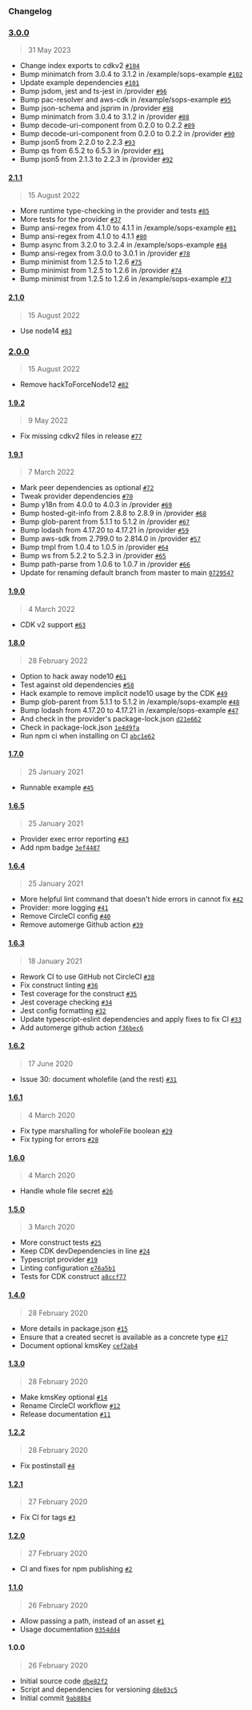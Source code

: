 ### Changelog

### [3.0.0](https://github.com/isotoma/sops-secretsmanager-cdk/compare/2.1.1...3.0.0)

> 31 May 2023

- Change index exports to cdkv2 [`#104`](https://github.com/isotoma/sops-secretsmanager-cdk/pull/104)
- Bump minimatch from 3.0.4 to 3.1.2 in /example/sops-example [`#102`](https://github.com/isotoma/sops-secretsmanager-cdk/pull/102)
- Update example dependencies [`#101`](https://github.com/isotoma/sops-secretsmanager-cdk/pull/101)
- Bump jsdom, jest and ts-jest in /provider [`#96`](https://github.com/isotoma/sops-secretsmanager-cdk/pull/96)
- Bump pac-resolver and aws-cdk in /example/sops-example [`#95`](https://github.com/isotoma/sops-secretsmanager-cdk/pull/95)
- Bump json-schema and jsprim in /provider [`#98`](https://github.com/isotoma/sops-secretsmanager-cdk/pull/98)
- Bump minimatch from 3.0.4 to 3.1.2 in /provider [`#88`](https://github.com/isotoma/sops-secretsmanager-cdk/pull/88)
- Bump decode-uri-component from 0.2.0 to 0.2.2 [`#89`](https://github.com/isotoma/sops-secretsmanager-cdk/pull/89)
- Bump decode-uri-component from 0.2.0 to 0.2.2 in /provider [`#90`](https://github.com/isotoma/sops-secretsmanager-cdk/pull/90)
- Bump json5 from 2.2.0 to 2.2.3 [`#93`](https://github.com/isotoma/sops-secretsmanager-cdk/pull/93)
- Bump qs from 6.5.2 to 6.5.3 in /provider [`#91`](https://github.com/isotoma/sops-secretsmanager-cdk/pull/91)
- Bump json5 from 2.1.3 to 2.2.3 in /provider [`#92`](https://github.com/isotoma/sops-secretsmanager-cdk/pull/92)

#### [2.1.1](https://github.com/isotoma/sops-secretsmanager-cdk/compare/2.1.0...2.1.1)

> 15 August 2022

- More runtime type-checking in the provider and tests [`#85`](https://github.com/isotoma/sops-secretsmanager-cdk/pull/85)
- More tests for the provider [`#37`](https://github.com/isotoma/sops-secretsmanager-cdk/pull/37)
- Bump ansi-regex from 4.1.0 to 4.1.1 in /example/sops-example [`#81`](https://github.com/isotoma/sops-secretsmanager-cdk/pull/81)
- Bump ansi-regex from 4.1.0 to 4.1.1 [`#80`](https://github.com/isotoma/sops-secretsmanager-cdk/pull/80)
- Bump async from 3.2.0 to 3.2.4 in /example/sops-example [`#84`](https://github.com/isotoma/sops-secretsmanager-cdk/pull/84)
- Bump ansi-regex from 3.0.0 to 3.0.1 in /provider [`#78`](https://github.com/isotoma/sops-secretsmanager-cdk/pull/78)
- Bump minimist from 1.2.5 to 1.2.6 [`#75`](https://github.com/isotoma/sops-secretsmanager-cdk/pull/75)
- Bump minimist from 1.2.5 to 1.2.6 in /provider [`#74`](https://github.com/isotoma/sops-secretsmanager-cdk/pull/74)
- Bump minimist from 1.2.5 to 1.2.6 in /example/sops-example [`#73`](https://github.com/isotoma/sops-secretsmanager-cdk/pull/73)

#### [2.1.0](https://github.com/isotoma/sops-secretsmanager-cdk/compare/2.0.0...2.1.0)

> 15 August 2022

- Use node14 [`#83`](https://github.com/isotoma/sops-secretsmanager-cdk/pull/83)

### [2.0.0](https://github.com/isotoma/sops-secretsmanager-cdk/compare/1.9.2...2.0.0)

> 15 August 2022

- Remove hackToForceNode12 [`#82`](https://github.com/isotoma/sops-secretsmanager-cdk/pull/82)

#### [1.9.2](https://github.com/isotoma/sops-secretsmanager-cdk/compare/1.9.1...1.9.2)

> 9 May 2022

- Fix missing cdkv2 files in release [`#77`](https://github.com/isotoma/sops-secretsmanager-cdk/pull/77)

#### [1.9.1](https://github.com/isotoma/sops-secretsmanager-cdk/compare/1.9.0...1.9.1)

> 7 March 2022

- Mark peer dependencies as optional [`#72`](https://github.com/isotoma/sops-secretsmanager-cdk/pull/72)
- Tweak provider dependencies [`#70`](https://github.com/isotoma/sops-secretsmanager-cdk/pull/70)
- Bump y18n from 4.0.0 to 4.0.3 in /provider [`#69`](https://github.com/isotoma/sops-secretsmanager-cdk/pull/69)
- Bump hosted-git-info from 2.8.8 to 2.8.9 in /provider [`#68`](https://github.com/isotoma/sops-secretsmanager-cdk/pull/68)
- Bump glob-parent from 5.1.1 to 5.1.2 in /provider [`#67`](https://github.com/isotoma/sops-secretsmanager-cdk/pull/67)
- Bump lodash from 4.17.20 to 4.17.21 in /provider [`#59`](https://github.com/isotoma/sops-secretsmanager-cdk/pull/59)
- Bump aws-sdk from 2.799.0 to 2.814.0 in /provider [`#57`](https://github.com/isotoma/sops-secretsmanager-cdk/pull/57)
- Bump tmpl from 1.0.4 to 1.0.5 in /provider [`#64`](https://github.com/isotoma/sops-secretsmanager-cdk/pull/64)
- Bump ws from 5.2.2 to 5.2.3 in /provider [`#65`](https://github.com/isotoma/sops-secretsmanager-cdk/pull/65)
- Bump path-parse from 1.0.6 to 1.0.7 in /provider [`#66`](https://github.com/isotoma/sops-secretsmanager-cdk/pull/66)
- Update for renaming default branch from master to main [`0729547`](https://github.com/isotoma/sops-secretsmanager-cdk/commit/07295474a4a4dd4a68c61dbc83e30e2658553c58)

#### [1.9.0](https://github.com/isotoma/sops-secretsmanager-cdk/compare/1.8.0...1.9.0)

> 4 March 2022

- CDK v2 support [`#63`](https://github.com/isotoma/sops-secretsmanager-cdk/pull/63)

#### [1.8.0](https://github.com/isotoma/sops-secretsmanager-cdk/compare/1.7.0...1.8.0)

> 28 February 2022

- Option to hack away node10 [`#61`](https://github.com/isotoma/sops-secretsmanager-cdk/pull/61)
- Test against old dependencies [`#58`](https://github.com/isotoma/sops-secretsmanager-cdk/pull/58)
- Hack example to remove implicit node10 usage by the CDK [`#49`](https://github.com/isotoma/sops-secretsmanager-cdk/pull/49)
- Bump glob-parent from 5.1.1 to 5.1.2 in /example/sops-example [`#48`](https://github.com/isotoma/sops-secretsmanager-cdk/pull/48)
- Bump lodash from 4.17.20 to 4.17.21 in /example/sops-example [`#47`](https://github.com/isotoma/sops-secretsmanager-cdk/pull/47)
- And check in the provider's package-lock.json [`d21e662`](https://github.com/isotoma/sops-secretsmanager-cdk/commit/d21e6623e8649a700e76db6a4354346a639f5082)
- Check in package-lock.json [`1e4d9fa`](https://github.com/isotoma/sops-secretsmanager-cdk/commit/1e4d9fa03e449a6ceabbec95b2f2c774f6691b58)
- Run npm ci when installing on CI [`abc1e62`](https://github.com/isotoma/sops-secretsmanager-cdk/commit/abc1e62323166b3f78a7c813800545af0345f0c9)

#### [1.7.0](https://github.com/isotoma/sops-secretsmanager-cdk/compare/1.6.5...1.7.0)

> 25 January 2021

- Runnable example [`#45`](https://github.com/isotoma/sops-secretsmanager-cdk/pull/45)

#### [1.6.5](https://github.com/isotoma/sops-secretsmanager-cdk/compare/1.6.4...1.6.5)

> 25 January 2021

- Provider exec error reporting [`#43`](https://github.com/isotoma/sops-secretsmanager-cdk/pull/43)
- Add npm badge [`3ef4487`](https://github.com/isotoma/sops-secretsmanager-cdk/commit/3ef44875813fa8ae614fa61a07982fed4ecb4b25)

#### [1.6.4](https://github.com/isotoma/sops-secretsmanager-cdk/compare/1.6.3...1.6.4)

> 25 January 2021

- More helpful lint command that doesn't hide errors in cannot fix [`#42`](https://github.com/isotoma/sops-secretsmanager-cdk/pull/42)
- Provider: more logging [`#41`](https://github.com/isotoma/sops-secretsmanager-cdk/pull/41)
- Remove CircleCI config [`#40`](https://github.com/isotoma/sops-secretsmanager-cdk/pull/40)
- Remove automerge Github action [`#39`](https://github.com/isotoma/sops-secretsmanager-cdk/pull/39)

#### [1.6.3](https://github.com/isotoma/sops-secretsmanager-cdk/compare/1.6.2...1.6.3)

> 18 January 2021

- Rework CI to use GitHub not CircleCI [`#38`](https://github.com/isotoma/sops-secretsmanager-cdk/pull/38)
- Fix construct linting [`#36`](https://github.com/isotoma/sops-secretsmanager-cdk/pull/36)
- Test coverage for the construct [`#35`](https://github.com/isotoma/sops-secretsmanager-cdk/pull/35)
- Jest coverage checking [`#34`](https://github.com/isotoma/sops-secretsmanager-cdk/pull/34)
- Jest config formatting [`#32`](https://github.com/isotoma/sops-secretsmanager-cdk/pull/32)
- Update typescript-eslint dependencies and apply fixes to fix CI [`#33`](https://github.com/isotoma/sops-secretsmanager-cdk/pull/33)
- Add automerge github action [`f36bec6`](https://github.com/isotoma/sops-secretsmanager-cdk/commit/f36bec693b71d5e4aa3ae18cc493704409344032)

#### [1.6.2](https://github.com/isotoma/sops-secretsmanager-cdk/compare/1.6.1...1.6.2)

> 17 June 2020

- Issue 30: document wholefile (and the rest) [`#31`](https://github.com/isotoma/sops-secretsmanager-cdk/pull/31)

#### [1.6.1](https://github.com/isotoma/sops-secretsmanager-cdk/compare/1.6.0...1.6.1)

> 4 March 2020

- Fix type marshalling for wholeFile boolean [`#29`](https://github.com/isotoma/sops-secretsmanager-cdk/pull/29)
- Fix typing for errors [`#28`](https://github.com/isotoma/sops-secretsmanager-cdk/pull/28)

#### [1.6.0](https://github.com/isotoma/sops-secretsmanager-cdk/compare/1.5.0...1.6.0)

> 4 March 2020

- Handle whole file secret [`#26`](https://github.com/isotoma/sops-secretsmanager-cdk/pull/26)

#### [1.5.0](https://github.com/isotoma/sops-secretsmanager-cdk/compare/1.4.0...1.5.0)

> 3 March 2020

- More construct tests [`#25`](https://github.com/isotoma/sops-secretsmanager-cdk/pull/25)
- Keep CDK devDependencies in line [`#24`](https://github.com/isotoma/sops-secretsmanager-cdk/pull/24)
- Typescript provider [`#19`](https://github.com/isotoma/sops-secretsmanager-cdk/pull/19)
- Linting configuration [`e76a5b1`](https://github.com/isotoma/sops-secretsmanager-cdk/commit/e76a5b110cb0d7a3d04733e7ca09ba9069ec2489)
- Tests for CDK construct [`a8ccf77`](https://github.com/isotoma/sops-secretsmanager-cdk/commit/a8ccf772f3aa905488850ed6eaff8126888fd95e)

#### [1.4.0](https://github.com/isotoma/sops-secretsmanager-cdk/compare/1.3.0...1.4.0)

> 28 February 2020

- More details in package.json [`#15`](https://github.com/isotoma/sops-secretsmanager-cdk/pull/15)
- Ensure that a created secret is available as a concrete type [`#17`](https://github.com/isotoma/sops-secretsmanager-cdk/pull/17)
- Document optional kmsKey [`cef2ab4`](https://github.com/isotoma/sops-secretsmanager-cdk/commit/cef2ab45863223523994c429a506a070f8fbb1cd)

#### [1.3.0](https://github.com/isotoma/sops-secretsmanager-cdk/compare/1.2.2...1.3.0)

> 28 February 2020

- Make kmsKey optional [`#14`](https://github.com/isotoma/sops-secretsmanager-cdk/pull/14)
- Rename CircleCI workflow [`#12`](https://github.com/isotoma/sops-secretsmanager-cdk/pull/12)
- Release documentation [`#11`](https://github.com/isotoma/sops-secretsmanager-cdk/pull/11)

#### [1.2.2](https://github.com/isotoma/sops-secretsmanager-cdk/compare/1.2.1...1.2.2)

> 28 February 2020

- Fix postinstall [`#4`](https://github.com/isotoma/sops-secretsmanager-cdk/pull/4)

#### [1.2.1](https://github.com/isotoma/sops-secretsmanager-cdk/compare/1.2.0...1.2.1)

> 27 February 2020

- Fix CI for tags [`#3`](https://github.com/isotoma/sops-secretsmanager-cdk/pull/3)

#### [1.2.0](https://github.com/isotoma/sops-secretsmanager-cdk/compare/1.1.0...1.2.0)

> 27 February 2020

- CI and fixes for npm publishing [`#2`](https://github.com/isotoma/sops-secretsmanager-cdk/pull/2)

#### [1.1.0](https://github.com/isotoma/sops-secretsmanager-cdk/compare/1.0.0...1.1.0)

> 26 February 2020

- Allow passing a path, instead of an asset [`#1`](https://github.com/isotoma/sops-secretsmanager-cdk/pull/1)
- Usage documentation [`0354dd4`](https://github.com/isotoma/sops-secretsmanager-cdk/commit/0354dd43e2e4d2acd81fe536b0ab518891d47265)

#### 1.0.0

> 26 February 2020

- Initial source code [`dbe82f2`](https://github.com/isotoma/sops-secretsmanager-cdk/commit/dbe82f223e7fd57893717bf468f6f9f76a25e496)
- Script and dependencies for versioning [`d8e03c5`](https://github.com/isotoma/sops-secretsmanager-cdk/commit/d8e03c53c3f650b21af5f2397f973f1db9e78ba7)
- Initial commit [`9ab88b4`](https://github.com/isotoma/sops-secretsmanager-cdk/commit/9ab88b480531d1fff20d9fce855ceec74e04275b)
